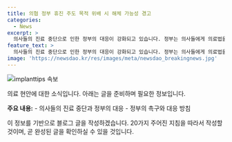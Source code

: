 ```yaml
---
title: 의협 정부 휴진 주도 목적 위배 시 해체 가능성 경고
categories:
  - News
excerpt: >
  의사들의 진료 중단으로 인한 정부의 대응이 강화되고 있습니다. 정부는 의사들에게 의료법을 지키라고 촉구하고, 진료 거부에 대해 법적 조치를 취할 예정입니다. 또한, 의협에 대한 강력한 대응을 예고하며, 병원이 진료 거부를 시도하는 경우 건강보험 진료비 지급에서 제외할 수도 있다고 밝혔습니다. (150자)
feature_text: >
  의사들의 진료 중단으로 인한 정부의 대응이 강화되고 있습니다. 정부는 의사들에게 의료법을 지키라고 촉구하고, 진료 거부에 대해 법적 조치를 취할 예정입니다. 또한, 의협에 대한 강력한 대응을 예고하며, 병원이 진료 거부를 시도하는 경우 건강보험 진료비 지급에서 제외할 수도 있다고 밝혔습니다. (150자)
image: 'https://newsdao.kr/res/images/meta/newsdao_breakingnews.jpg'
---
```


<p><img src="https://newsdao.kr/res/images/meta/newsdao_breakingnews.jpg" alt="implanttips 속보" /></p>

<p>의료 현안에 대한 소식입니다. 아래는 글을 준비하며 필요한 정보입니다.</p>

<p><b>주요 내용:</b>
- 의사들의 진료 중단과 정부의 대응
- 정부의 촉구와 대응 방침</p>

<p>이 정보를 기반으로 블로그 글을 작성하겠습니다. 20가지 주어진 지침을 따라서 작성할 것이며, 곧 완성된 글을 확인하실 수 있을 것입니다.</p>

